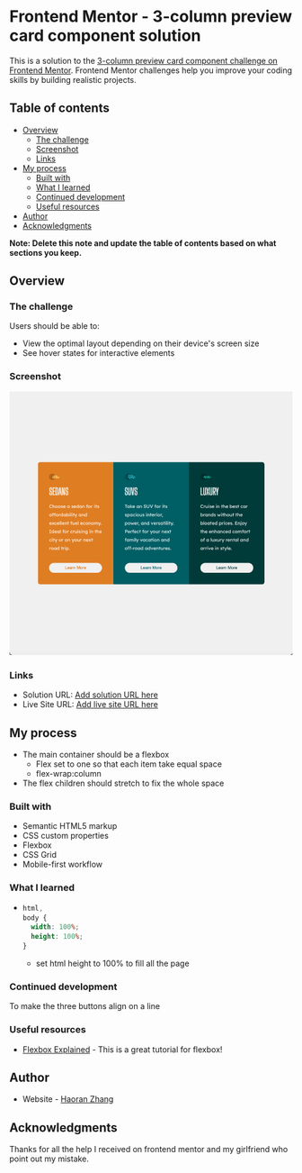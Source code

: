 # Frontend Mentor - 3-column preview card component solution

This is a solution to the [3-column preview card component challenge on Frontend Mentor](https://www.frontendmentor.io/challenges/3column-preview-card-component-pH92eAR2-). Frontend Mentor challenges help you improve your coding skills by building realistic projects.

## Table of contents

- [Overview](#overview)
  - [The challenge](#the-challenge)
  - [Screenshot](#screenshot)
  - [Links](#links)
- [My process](#my-process)
  - [Built with](#built-with)
  - [What I learned](#what-i-learned)
  - [Continued development](#continued-development)
  - [Useful resources](#useful-resources)
- [Author](#author)
- [Acknowledgments](#acknowledgments)

**Note: Delete this note and update the table of contents based on what sections you keep.**

## Overview

### The challenge

Users should be able to:

- View the optimal layout depending on their device's screen size
- See hover states for interactive elements

### Screenshot

![](./screenshot.png)

### Links

- Solution URL: [Add solution URL here](https://your-solution-url.com)
- Live Site URL: [Add live site URL here](https://your-live-site-url.com)

## My process

- The main container should be a flexbox
  - Flex set to one so that each item take equal space
  - flex-wrap:column
- The flex children should stretch to fix the whole space

### Built with

- Semantic HTML5 markup
- CSS custom properties
- Flexbox
- CSS Grid
- Mobile-first workflow

### What I learned

- ```css
  html,
  body {
    width: 100%;
    height: 100%;
  }
  ```
  - set html height to 100% to fill all the page

### Continued development

To make the three buttons align on a line

### Useful resources

- [Flexbox Explained](https://css-tricks.com/snippets/css/a-guide-to-flexbox/) - This is a great tutorial for flexbox!

## Author

- Website - [Haoran Zhang](https://github.com/zhr1996)

## Acknowledgments

Thanks for all the help I received on frontend mentor and my girlfriend who point out my mistake.
